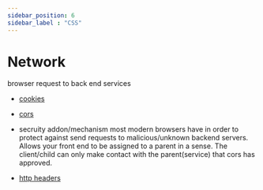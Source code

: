```yaml
---
sidebar_position: 6
sidebar_label : "CSS"
---
```



# Network
browser request to back end services

- [cookies](https://developer.mozilla.org/en-US/docs/Web/HTTP/Cookies)

- [cors](https://developer.mozilla.org/en-US/docs/Web/HTTP/CORS)

- secruity addon/mechanism most modern browsers have in order to protect against send requests to malicious/unknown backend servers. Allows your front end to be assigned to a parent in a sense. The client/child can only make contact with the parent(service) that cors has approved.

- [http headers](https://developer.mozilla.org/en-US/docs/Web/HTTP/Headers)